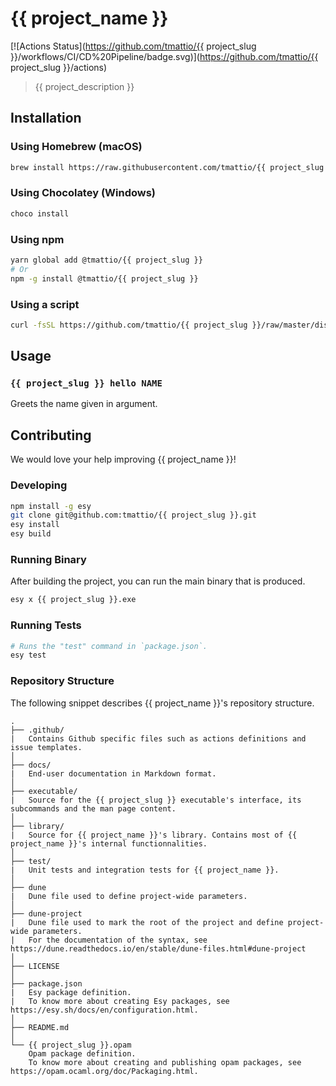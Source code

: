 # {{ project_name }}

[![Actions Status](https://github.com/tmattio/{{ project_slug }}/workflows/CI/CD%20Pipeline/badge.svg)](https://github.com/tmattio/{{ project_slug }}/actions)

> {{ project_description }}

## Installation

### Using Homebrew (macOS)

```bash
brew install https://raw.githubusercontent.com/tmattio/{{ project_slug }}/master/scripts/install.rb
```

### Using Chocolatey (Windows)

```bash
choco install
```

### Using npm

```bash
yarn global add @tmattio/{{ project_slug }}
# Or
npm -g install @tmattio/{{ project_slug }}
```

### Using a script

```bash
curl -fsSL https://github.com/tmattio/{{ project_slug }}/raw/master/dist/install.sh | bash
```

## Usage

### `{{ project_slug }} hello NAME`

Greets the name given in argument.

## Contributing

We would love your help improving {{ project_name }}!

### Developing

```bash
npm install -g esy
git clone git@github.com:tmattio/{{ project_slug }}.git
esy install
esy build
```

### Running Binary

After building the project, you can run the main binary that is produced.

```bash
esy x {{ project_slug }}.exe
```

### Running Tests

```bash
# Runs the "test" command in `package.json`.
esy test
```

### Repository Structure

The following snippet describes {{ project_name }}'s repository structure.

```text
.
├── .github/
|   Contains Github specific files such as actions definitions and issue templates.
│
├── docs/
|   End-user documentation in Markdown format.
│
├── executable/
|   Source for the {{ project_slug }} executable's interface, its subcommands and the man page content.
│
├── library/
|   Source for {{ project_name }}'s library. Contains most of {{ project_name }}'s internal functionnalities.
│
├── test/
|   Unit tests and integration tests for {{ project_name }}.
│
├── dune
|   Dune file used to define project-wide parameters.
│
├── dune-project
|   Dune file used to mark the root of the project and define project-wide parameters.
|   For the documentation of the syntax, see https://dune.readthedocs.io/en/stable/dune-files.html#dune-project
│
├── LICENSE
│
├── package.json
|   Esy package definition.
|   To know more about creating Esy packages, see https://esy.sh/docs/en/configuration.html.
│
├── README.md
│
└── {{ project_slug }}.opam
    Opam package definition.
    To know more about creating and publishing opam packages, see https://opam.ocaml.org/doc/Packaging.html.
```
